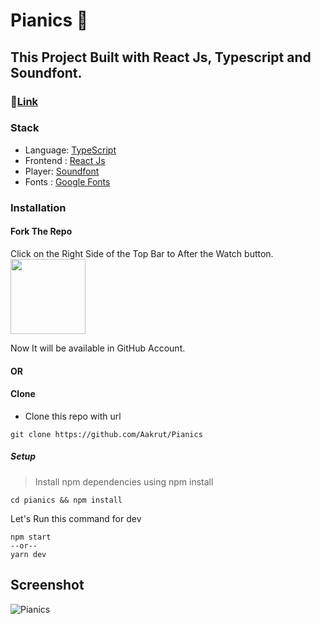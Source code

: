 # Pianics 🎹

## This Project Built with React Js, Typescript and Soundfont.

### 🔗[Link](https://pianics.netlify.app/)

### Stack

- Language: [TypeScript](https://www.typescriptlang.org/)
- Frontend : [React Js](https://reactjs.org/)
- Player: [Soundfont](https://github.com/danigb/soundfont-player)
- Fonts : [Google Fonts](https://fonts.google.com/)

### Installation

####  Fork The Repo 

Click on the Right Side of the Top Bar to After the Watch button. <img src="https://upload.wikimedia.org/wikipedia/commons/3/38/GitHub_Fork_Button.png" width="120px" />

Now It will be available in GitHub Account.

#### OR

#### Clone

- Clone this repo with url

```shell
git clone https://github.com/Aakrut/Pianics
```

##### Setup

> Install npm dependencies using npm install

```shell
cd pianics && npm install
```

Let's Run this command for dev

```shell
npm start
--or--
yarn dev
```

## Screenshot

![Pianics](https://user-images.githubusercontent.com/67114280/206854051-fd4187df-cc45-42a6-bd83-7ae0d541961c.png)

